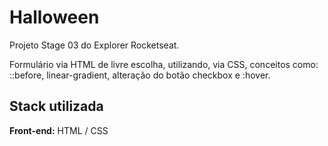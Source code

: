 # Halloween

Projeto Stage 03 do Explorer Rocketseat.

Formulário via HTML de livre escolha, utilizando, via CSS, conceitos como: ::before, linear-gradient, alteração do botão checkbox e :hover.
## Stack utilizada

**Front-end:** HTML / CSS
